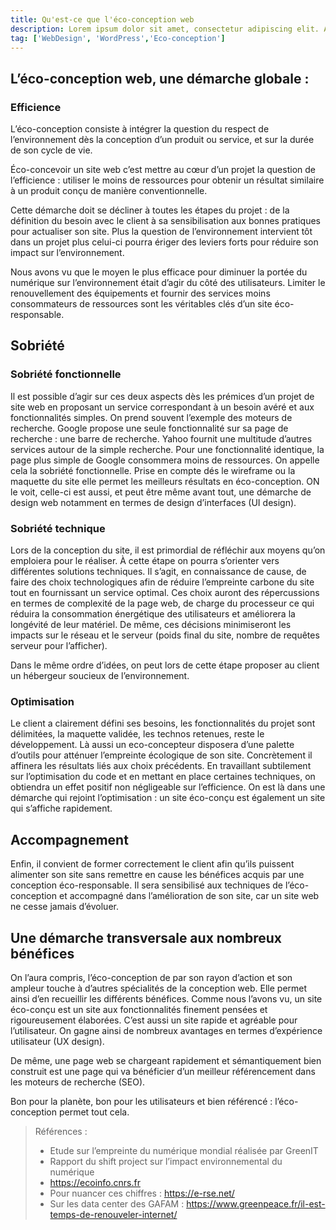 ```yaml
---
title: Qu'est-ce que l'éco-conception web
description: Lorem ipsum dolor sit amet, consectetur adipiscing elit. Aliquam id fringilla nunc, vitae pellentesque diam. Quisque euismod, velit vel posuere porttitor, ex libero tristique augue, sit amet efficitur libero ligula sit amet nunc. Sed sit amet pretium turpis.
tag: ['WebDesign', 'WordPress','Eco-conception']
---
```


## L’éco-conception web, une démarche globale :

### Efficience

L’éco-conception consiste à intégrer la question du respect de l’environnement dès la conception d’un produit ou service, et sur la durée de son cycle de vie. 

Éco-concevoir un site web c’est mettre au cœur d’un projet la question de l’efficience : utiliser le moins de ressources pour obtenir un résultat similaire à un produit conçu de manière conventionnelle. 

Cette démarche doit se décliner à toutes les étapes du projet : de la définition du besoin avec le client à sa sensibilisation aux bonnes pratiques pour actualiser son site. Plus la question de l’environnement intervient tôt dans un projet plus celui-ci pourra ériger des leviers forts pour réduire son impact sur l’environnement. 

Nous avons vu que le moyen le plus efficace pour diminuer la portée du numérique sur l’environnement était d’agir du côté des utilisateurs. Limiter le renouvellement des équipements et fournir des services moins consommateurs de ressources sont les véritables clés d’un site éco-responsable.  

## Sobriété

### Sobriété fonctionnelle

Il est possible d’agir sur ces deux aspects dès les prémices d’un projet de site web en proposant un service correspondant à un besoin avéré et aux fonctionnalités simples. On prend souvent l’exemple des moteurs de recherche. Google propose une seule fonctionnalité sur sa page de recherche : une barre de recherche. Yahoo fournit une multitude d’autres services autour de la simple recherche. Pour une fonctionnalité identique, la page plus simple de Google consommera moins de ressources. On appelle cela la sobriété fonctionnelle. Prise en compte dés le wireframe ou la maquette du site elle permet les meilleurs résultats en éco-conception. ON le voit, celle-ci est aussi, et peut être même avant tout, une démarche de design web notamment en termes de design d’interfaces (UI design).

### Sobriété technique

Lors de la conception du site, il est primordial de réfléchir aux moyens qu’on emploiera pour le réaliser. À cette étape on pourra s’orienter vers différentes solutions techniques. Il s’agit, en connaissance de cause, de faire des choix technologiques afin de réduire l’empreinte carbone du site tout en fournissant un service optimal. Ces choix auront des répercussions en termes de complexité de la page web, de charge du processeur ce qui réduira la consommation énergétique des utilisateurs et améliorera la longévité de leur matériel. De même, ces décisions minimiseront les impacts sur le réseau et le serveur (poids final du site, nombre de requêtes serveur pour l’afficher).

Dans le même ordre d’idées, on peut lors de cette étape proposer au client un hébergeur soucieux de l’environnement. 

### Optimisation

Le client a clairement défini ses besoins, les fonctionnalités du projet sont délimitées, la maquette validée, les technos retenues, reste le développement. Là aussi un eco-concepteur disposera d’une palette d’outils pour atténuer l’empreinte écologique de son site. Concrètement il affinera les résultats liés aux choix précédents. En travaillant subtilement sur l’optimisation du code et en mettant en place certaines techniques, on obtiendra un effet positif non négligeable sur l’efficience. On est là dans une démarche qui rejoint l’optimisation : un site éco-conçu est également un site qui s’affiche rapidement.

## Accompagnement

Enfin, il convient de former correctement le client afin qu’ils puissent alimenter son site sans remettre en cause les bénéfices acquis par une conception éco-responsable. Il sera sensibilisé aux techniques de l’éco-conception et accompagné dans l’amélioration de son site, car un site web ne cesse jamais d’évoluer.

## Une démarche transversale aux nombreux bénéfices

On l’aura compris, l’éco-conception de par son rayon d’action et son ampleur touche à d’autres spécialités de la conception web. Elle permet ainsi d’en recueillir les différents bénéfices. 
Comme nous l’avons vu, un site éco-conçu est un site aux fonctionnalités finement pensées et rigoureusement élaborées. C’est aussi un site rapide et agréable pour l’utilisateur.
On gagne ainsi de nombreux avantages en termes d’expérience utilisateur (UX design).

De même, une page web se chargeant rapidement et sémantiquement bien construit est une page qui va bénéficier d’un meilleur référencement dans les moteurs de recherche (SEO).

Bon pour la planète, bon pour les utilisateurs et bien référencé : l’éco-conception permet tout cela.

> Références : 
> 
> - Etude sur l’empreinte du numérique mondial réalisée par GreenIT
> - Rapport du shift project sur l’impact environnemental du numérique
> - https://ecoinfo.cnrs.fr
> - Pour nuancer ces chiffres : https://e-rse.net/
> - Sur les data center des GAFAM : https://www.greenpeace.fr/il-est-temps-de-renouveler-internet/